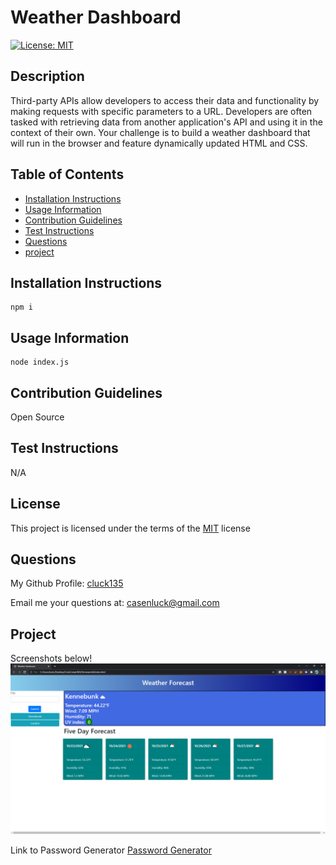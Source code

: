 # Weather Dashboard
[![License: MIT](https://img.shields.io/badge/License-MIT-yellow)](https://opensource.org/licenses/MIT)

## Description
Third-party APIs allow developers to access their data and functionality by making requests with specific parameters to a URL. Developers are often tasked with retrieving data from another application's API and using it in the context of their own. Your challenge is to build a weather dashboard that will run in the browser and feature dynamically updated HTML and CSS.

## Table of Contents
- [Installation Instructions](#installation-instructions)
- [Usage Information](#usage-information)
- [Contribution Guidelines](#contribution-guidelines)
- [Test Instructions](#test-instructions)
- [Questions](#questions)
- [project](#project)

## Installation Instructions
```
npm i
```

## Usage Information
```
node index.js
```

## Contribution Guidelines
Open Source

## Test Instructions
N/A

## License
This project is licensed under the terms of the [MIT](https://opensource.org/licenses/MIT) license

## Questions
My Github Profile: [cluck135](https://github.com/cluck135)

Email me your questions at: [casenluck@gmail.com](mailto:casenluck@gmail.com)

## Project 

Screenshots below!
![Image of website](./Assets/weatherDash.PNG )

Link to Password Generator
[Password Generator](https://cluck135.github.io/Weather-Dashboard/)




